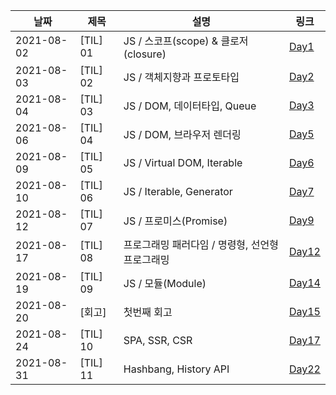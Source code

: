 |날짜|제목|설명|링크|
|---|---|---|---|
|2021-08-02|[TIL] 01|JS / 스코프(scope) & 클로저(closure)|[Day1](https://velog.io/@kimin3004/TIL-01-JS-%EC%8A%A4%EC%BD%94%ED%94%84scope-%ED%81%B4%EB%A1%9C%EC%A0%80closure)|
|2021-08-03|[TIL] 02|JS / 객체지향과 프로토타입|[Day2](https://velog.io/@kimin3004/TIL-01-JS-%EC%8A%A4%EC%BD%94%ED%94%84scope-%ED%81%B4%EB%A1%9C%EC%A0%80closure)|
|2021-08-04|[TIL] 03|JS / DOM, 데이터타입, Queue |[Day3](https://velog.io/@kimin3004/TIL-01-JS-%EC%8A%A4%EC%BD%94%ED%94%84scope-%ED%81%B4%EB%A1%9C%EC%A0%80closure)|
|2021-08-06|[TIL] 04|JS / DOM, 브라우저 렌더링 |[Day5](https://velog.io/@kimin3004/TIL-032021-08-07)|
|2021-08-09|[TIL] 05|JS / Virtual DOM, Iterable |[Day6](https://velog.io/@kimin3004/TIL-042021-08-09-wmxy2k6q)|
|2021-08-10|[TIL] 06|JS / Iterable, Generator |[Day7](https://velog.io/@kimin3004/TIL-042021-08-09)|
|2021-08-12|[TIL] 07|JS / 프로미스(Promise) |[Day9](https://velog.io/@kimin3004/TIL-062021-08-12-m5tengn4)|
|2021-08-17|[TIL] 08|프로그래밍 패러다임 / 명령형, 선언형 프로그래밍 |[Day12](https://velog.io/@kimin3004/TIL-082021-08-17-%EB%AA%85%EB%A0%B9%ED%98%95-%EC%84%A0%EC%96%B8%ED%98%95-%ED%94%84%EB%A1%9C%EA%B7%B8%EB%9E%98%EB%B0%8D)|
|2021-08-19|[TIL] 09|JS / 모듈(Module) |[Day14](https://velog.io/@kimin3004/TIL-082021-08-19-%EB%AA%A8%EB%93%88)|
|2021-08-20|[회고]|첫번째 회고 |[Day15](https://sequoia-eggnog-96f.notion.site/c9caadbb51ce4f0eac44e55710416fa0)|
|2021-08-24|[TIL] 10|SPA, SSR, CSR |[Day17](https://velog.io/@kimin3004/TIL-10SPA-SSR-CSR)|
|2021-08-31|[TIL] 11|Hashbang, History API |[Day22](https://velog.io/@kimin3004/TIL-11JS-Hashbang-history-API)|




